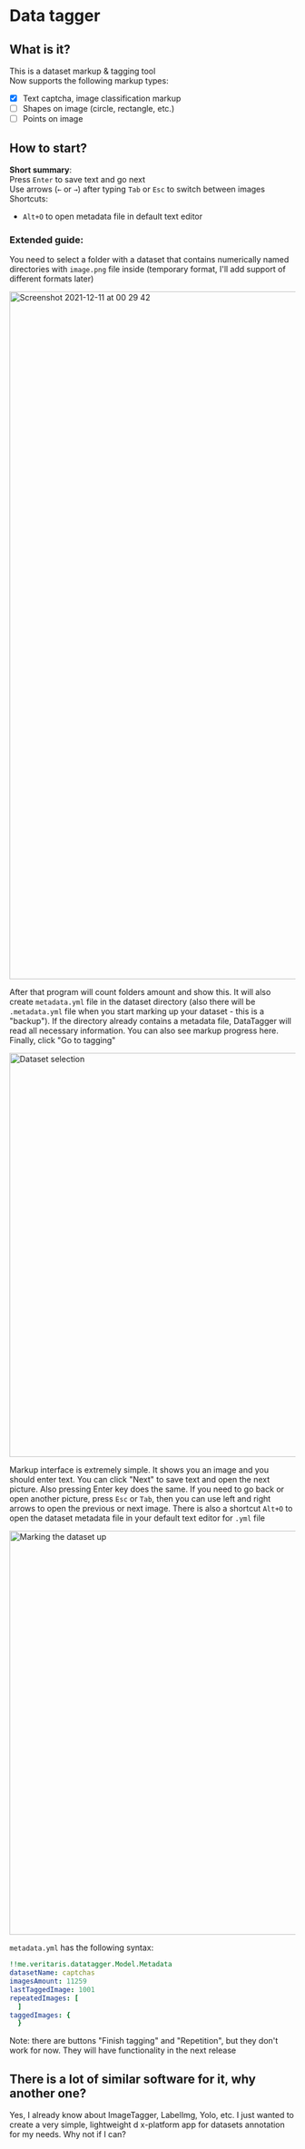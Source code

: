# Data tagger
## What is it? 
This is a dataset markup & tagging tool  
Now supports the following markup types:

- [x] Text captcha, image classification markup
- [ ] Shapes on image (circle, rectangle, etc.) 
- [ ] Points on image  

## How to start? 
**Short summary**:  
Press `Enter` to save text and go next  
Use arrows (`←` or `→`) after typing `Tab` or `Esc` to switch between images  
Shortcuts:
- `Alt+O` to open metadata file in default text editor

### Extended guide:  
You need to select a folder with a dataset that contains numerically named directories with `image.png` file inside (temporary format, I'll add support of different formats later)

<img width="1212" alt="Screenshot 2021-12-11 at 00 29 42" src="https://user-images.githubusercontent.com/37160602/145643705-ed8a966c-30fc-4c1d-95f0-d61fd4c1e428.png">

After that program will count folders amount and show this. It will also create `metadata.yml` file in the dataset directory (also there will be `.metadata.yml` file when you start marking up your dataset - this is a "backup"). If the directory already contains a metadata file, DataTagger will read all necessary information. You can also see markup progress here. Finally, click "Go to tagging"  

<img width="712" alt="Dataset selection" src="https://user-images.githubusercontent.com/37160602/145042760-593238af-4242-4072-acb6-a6e124ed28f1.png">

Markup interface is extremely simple. It shows you an image and you should enter text. You can click "Next" to save text and open the next picture. Also pressing Enter key does the same. If you need to go back or open another picture, press `Esc` or `Tab`, then you can use left and right arrows to open the previous or next image. There is also a shortcut `Alt+O` to open the dataset metadata file in your default text editor for `.yml` file  

<img width="712" alt="Marking the dataset up" src="https://user-images.githubusercontent.com/37160602/145042774-cf072daa-388f-4ce8-adb0-de6b0cc3c73b.png">

`metadata.yml` has the following syntax:
``` yml
!!me.veritaris.datatagger.Model.Metadata
datasetName: captchas
imagesAmount: 11259
lastTaggedImage: 1001
repeatedImages: [
  ]
taggedImages: {
  }
```
Note: there are buttons "Finish tagging" and "Repetition", but they don't work for now. They will have functionality in the next release  
## There is a lot of similar software for it, why another one? 
Yes, I already know about ImageTagger, LabelImg, Yolo, etc. I just wanted to create a very simple, lightweight d x-platform app for datasets annotation for my needs. Why not if I can? 
